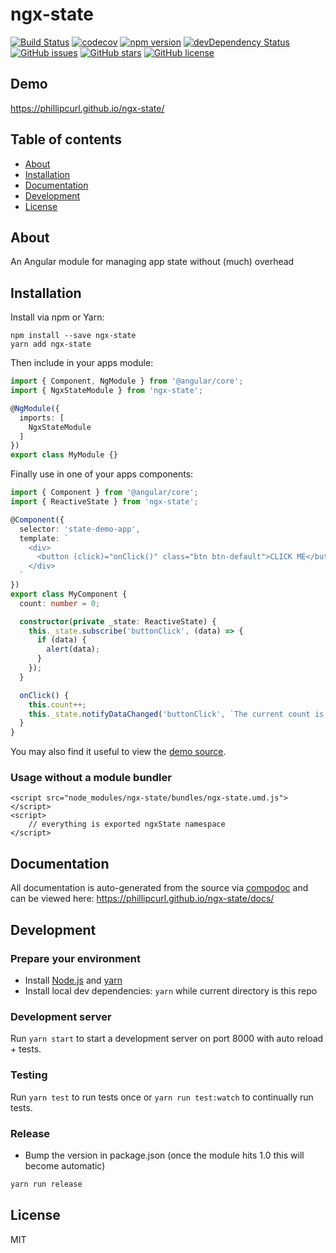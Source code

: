 # ngx-state
[![Build Status](https://travis-ci.org/phillipcurl/ngx-state.svg?branch=master)](https://travis-ci.org/phillipcurl/ngx-state)
[![codecov](https://codecov.io/gh/phillipcurl/ngx-state/branch/master/graph/badge.svg)](https://codecov.io/gh/phillipcurl/ngx-state)
[![npm version](https://badge.fury.io/js/ngx-state.svg)](http://badge.fury.io/js/ngx-state)
[![devDependency Status](https://david-dm.org/phillipcurl/ngx-state/dev-status.svg)](https://david-dm.org/phillipcurl/ngx-state?type=dev)
[![GitHub issues](https://img.shields.io/github/issues/phillipcurl/ngx-state.svg)](https://github.com/phillipcurl/ngx-state/issues)
[![GitHub stars](https://img.shields.io/github/stars/phillipcurl/ngx-state.svg)](https://github.com/phillipcurl/ngx-state/stargazers)
[![GitHub license](https://img.shields.io/badge/license-MIT-blue.svg)](https://raw.githubusercontent.com/phillipcurl/ngx-state/master/LICENSE)

## Demo
https://phillipcurl.github.io/ngx-state/

## Table of contents

- [About](#about)
- [Installation](#installation)
- [Documentation](#documentation)
- [Development](#development)
- [License](#license)

## About

An Angular module for managing app state without (much) overhead

## Installation

Install via npm or Yarn:
```
npm install --save ngx-state
yarn add ngx-state
```

Then include in your apps module:

```typescript
import { Component, NgModule } from '@angular/core';
import { NgxStateModule } from 'ngx-state';

@NgModule({
  imports: [
    NgxStateModule
  ]
})
export class MyModule {}
```

Finally use in one of your apps components:
```typescript
import { Component } from '@angular/core';
import { ReactiveState } from 'ngx-state';

@Component({
  selector: 'state-demo-app',
  template: `
    <div>
      <button (click)="onClick()" class="btn btn-default">CLICK ME</button>
    </div>
  `
})
export class MyComponent {
  count: number = 0;

  constructor(private _state: ReactiveState) {
    this._state.subscribe('buttonClick', (data) => {
      if (data) {
        alert(data);
      }
    });
  }

  onClick() {
    this.count++;
    this._state.notifyDataChanged('buttonClick', `The current count is: ${this.count}`);
  }
}
```

You may also find it useful to view the [demo source](https://github.com/phillipcurl/ngx-state/blob/master/demo/demo.component.ts).

### Usage without a module bundler
```
<script src="node_modules/ngx-state/bundles/ngx-state.umd.js"></script>
<script>
    // everything is exported ngxState namespace
</script>
```

## Documentation
All documentation is auto-generated from the source via [compodoc](https://compodoc.github.io/compodoc/) and can be viewed here:
https://phillipcurl.github.io/ngx-state/docs/

## Development

### Prepare your environment
* Install [Node.js](http://nodejs.org/) and [yarn](https://yarnpkg.com/en/docs/install)
* Install local dev dependencies: `yarn` while current directory is this repo

### Development server
Run `yarn start` to start a development server on port 8000 with auto reload + tests.

### Testing
Run `yarn test` to run tests once or `yarn run test:watch` to continually run tests.

### Release
* Bump the version in package.json (once the module hits 1.0 this will become automatic)
```bash
yarn run release
```

## License

MIT
